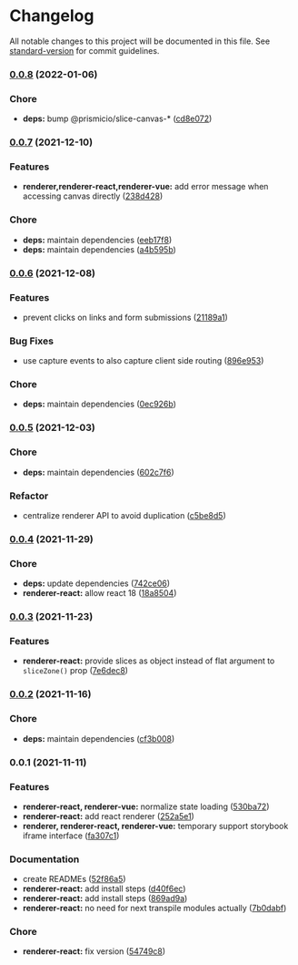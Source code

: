 # Changelog

All notable changes to this project will be documented in this file. See [standard-version](https://github.com/conventional-changelog/standard-version) for commit guidelines.

### [0.0.8](https://github.com/prismicio/slice-canvas/compare/@prismicio/slice-canvas-renderer-react@0.0.7...@prismicio/slice-canvas-renderer-react@0.0.8) (2022-01-06)


### Chore

* **deps:** bump @prismicio/slice-canvas-* ([cd8e072](https://github.com/prismicio/slice-canvas/commit/cd8e0725e9adc0c3ab1f955ae80988989666afef))

### [0.0.7](https://github.com/prismicio/slice-canvas/compare/@prismicio/slice-canvas-renderer-react@0.0.6...@prismicio/slice-canvas-renderer-react@0.0.7) (2021-12-10)


### Features

* **renderer,renderer-react,renderer-vue:** add error message when accessing canvas directly ([238d428](https://github.com/prismicio/slice-canvas/commit/238d428a162f48f10bf32740574d7aa1e120139f))


### Chore

* **deps:** maintain dependencies ([eeb17f8](https://github.com/prismicio/slice-canvas/commit/eeb17f89af0b74a7fc89cf25ce93c001bdb1e9c1))
* **deps:** maintain dependencies ([a4b595b](https://github.com/prismicio/slice-canvas/commit/a4b595b8e39058c4148e994ed35158793ba77cba))

### [0.0.6](https://github.com/prismicio/slice-canvas/compare/@prismicio/slice-canvas-renderer-react@0.0.5...@prismicio/slice-canvas-renderer-react@0.0.6) (2021-12-08)


### Features

* prevent clicks on links and form submissions ([21189a1](https://github.com/prismicio/slice-canvas/commit/21189a1a1135fd5d05ba4e548fc61ecd798ca004))


### Bug Fixes

* use capture events to also capture client side routing ([896e953](https://github.com/prismicio/slice-canvas/commit/896e9534fe3be1d19af04138b00e7fc25bc4213e))


### Chore

* **deps:** maintain dependencies ([0ec926b](https://github.com/prismicio/slice-canvas/commit/0ec926bad7eb9d73ef65f729502e719b19216349))

### [0.0.5](https://github.com/prismicio/slice-canvas/compare/@prismicio/slice-canvas-renderer-react@0.0.4...@prismicio/slice-canvas-renderer-react@0.0.5) (2021-12-03)


### Chore

* **deps:** maintain dependencies ([602c7f6](https://github.com/prismicio/slice-canvas/commit/602c7f66291c432ae8c08f8291fc1c274446b411))


### Refactor

* centralize renderer API to avoid duplication ([c5be8d5](https://github.com/prismicio/slice-canvas/commit/c5be8d5e3b381bd925a7004739387a7664d72dd5))

### [0.0.4](https://github.com/prismicio/slice-canvas/compare/@prismicio/slice-canvas-renderer-react@0.0.3...@prismicio/slice-canvas-renderer-react@0.0.4) (2021-11-29)


### Chore

* **deps:** update dependencies ([742ce06](https://github.com/prismicio/slice-canvas/commit/742ce06b281bbaf018c2d2e33420b9a0f9f135da))
* **renderer-react:** allow react 18 ([18a8504](https://github.com/prismicio/slice-canvas/commit/18a8504c14fd7b11a43006e7e75abc016eda3c1b))

### [0.0.3](https://github.com/prismicio/slice-canvas/compare/@prismicio/slice-canvas-renderer-react@0.0.2...@prismicio/slice-canvas-renderer-react@0.0.3) (2021-11-23)


### Features

* **renderer-react:** provide slices as object instead of flat argument to `sliceZone()` prop ([7e6dec8](https://github.com/prismicio/slice-canvas/commit/7e6dec8f046b47c4bd1966235f1f72f5a7802d20))

### [0.0.2](https://github.com/prismicio/slice-canvas/compare/@prismicio/slice-canvas-renderer-react@0.0.1...@prismicio/slice-canvas-renderer-react@0.0.2) (2021-11-16)


### Chore

* **deps:** maintain dependencies ([cf3b008](https://github.com/prismicio/slice-canvas/commit/cf3b008dbb015295d7ad905ca641dc62f7508260))

### 0.0.1 (2021-11-11)


### Features

* **renderer-react, renderer-vue:** normalize state loading ([530ba72](https://github.com/prismicio/slice-canvas/commit/530ba7208d1eae1f1306bc4da32a11f29dce48be))
* **renderer-react:** add react renderer ([252a5e1](https://github.com/prismicio/slice-canvas/commit/252a5e19f228696b1c8ca182d8481e5ec7b5d5af))
* **renderer, renderer-react, renderer-vue:** temporary support storybook iframe interface ([fa307c1](https://github.com/prismicio/slice-canvas/commit/fa307c1133c102141dee1920ee9dbfd823abcec3))


### Documentation

* create READMEs ([52f86a5](https://github.com/prismicio/slice-canvas/commit/52f86a57eea2e0143514591e9b969ec193d701b8))
* **renderer-react:** add install steps ([d40f6ec](https://github.com/prismicio/slice-canvas/commit/d40f6ec037977115200e1d69cce2d3f04b87869a))
* **renderer-react:** add install steps ([869ad9a](https://github.com/prismicio/slice-canvas/commit/869ad9a01b7c6dc59e248127e3e25ed756baf25c))
* **renderer-react:** no need for next transpile modules actually ([7b0dabf](https://github.com/prismicio/slice-canvas/commit/7b0dabf1a15b6b2442ce0b8b3763ec777b58b9c7))


### Chore

* **renderer-react:** fix version ([54749c8](https://github.com/prismicio/slice-canvas/commit/54749c8036816bcf0291dcaf69650afb0e5add42))
